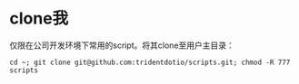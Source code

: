 # clone我

仅限在公司开发环境下常用的script。将其clone至用户主目录：

`cd ~; git clone git@github.com:tridentdotio/scripts.git; chmod -R 777 scripts`
